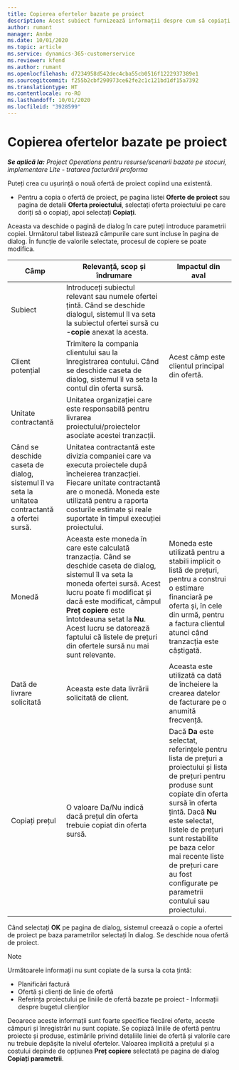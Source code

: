 ```yaml
---
title: Copierea ofertelor bazate pe proiect
description: Acest subiect furnizează informații despre cum să copiați ofertele bazate pe proiect în Project Operations.
author: rumant
manager: Annbe
ms.date: 10/01/2020
ms.topic: article
ms.service: dynamics-365-customerservice
ms.reviewer: kfend
ms.author: rumant
ms.openlocfilehash: d7234958d542dec4cba55cb0516f1222937389e1
ms.sourcegitcommit: f255b2cbf290973ce62fe2c1c121bd1df15a7392
ms.translationtype: HT
ms.contentlocale: ro-RO
ms.lasthandoff: 10/01/2020
ms.locfileid: "3928599"
---
```

# <a name="copy-project-based-quotes"></a>Copierea ofertelor bazate pe proiect

_**Se aplică la:** Project Operations pentru resurse/scenarii bazate pe stocuri, implementare Lite - tratarea facturării proforma_

Puteți crea cu ușurință o nouă ofertă de proiect copiind una existentă. 

- Pentru a copia o ofertă de proiect, pe pagina listei **Oferte de proiect** sau pagina de detalii **Oferta proiectului**, selectați oferta proiectului pe care doriți să o copiați, apoi selectați **Copiați**.

Aceasta va deschide o pagină de dialog în care puteți introduce parametrii copiei. Următorul tabel listează câmpurile care sunt incluse în pagina de dialog. În funcție de valorile selectate, procesul de copiere se poate modifica.

| **Câmp** | **Relevanță, scop și îndrumare** | **Impactul din aval** |
| --- | --- | --- |
| Subiect | Introduceți subiectul relevant sau numele ofertei țintă. Când se deschide dialogul, sistemul îl va seta la subiectul ofertei sursă cu **-copie** anexat la acesta. | |
| Client potențial | Trimitere la compania clientului sau la înregistrarea contului. Când se deschide caseta de dialog, sistemul îl va seta la contul din oferta sursă. | Acest câmp este clientul principal din ofertă. |
| Unitate contractantă | Unitatea organizației care este responsabilă pentru livrarea proiectului/proiectelor asociate acestei tranzacții.
Când se deschide caseta de dialog, sistemul îl va seta la unitatea contractantă a ofertei sursă. | Unitatea contractantă este divizia companiei care va executa proiectele după încheierea tranzacției. Fiecare unitate contractantă are o monedă. Moneda este utilizată pentru a raporta costurile estimate și reale suportate în timpul execuției proiectului. |
| Monedă | Aceasta este moneda în care este calculată tranzacția. Când se deschide caseta de dialog, sistemul îl va seta la moneda ofertei sursă. Acest lucru poate fi modificat și dacă este modificat, câmpul **Preț copiere** este întotdeauna setat la **Nu**. Acest lucru se datorează faptului că listele de prețuri din ofertele sursă nu mai sunt relevante. | Moneda este utilizată pentru a stabili implicit o listă de prețuri, pentru a construi o estimare financiară pe oferta și, în cele din urmă, pentru a factura clientul atunci când tranzacția este câștigată. |
| Dată de livrare solicitată | Aceasta este data livrării solicitată de client. | Aceasta este utilizată ca dată de încheiere la crearea datelor de facturare pe o anumită frecvență. |
| Copiați prețul | O valoare Da/Nu indică dacă prețul din oferta trebuie copiat din oferta sursă. | Dacă **Da** este selectat, referințele pentru lista de prețuri a proiectului și lista de prețuri pentru produse sunt copiate din oferta sursă în oferta țintă. Dacă **Nu** este selectat, listele de prețuri sunt restabilite pe baza celor mai recente liste de prețuri care au fost configurate pe parametrii contului sau proiectului. |

Când selectați **OK** pe pagina de dialog, sistemul creează o copie a ofertei de proiect pe baza parametrilor selectați în dialog. Se deschide noua ofertă de proiect. 

> [!NOTE]
> Următoarele informații nu sunt copiate de la sursa la cota țintă:
>
> - Planificări factură
> - Ofertă și clienți de linie de ofertă
> - Referința proiectului pe liniile de ofertă bazate pe proiect - Informații despre bugetul clienților
>
>Deoarece aceste informații sunt foarte specifice fiecărei oferte, aceste câmpuri și înregistrări nu sunt copiate. Se copiază liniile de ofertă pentru proiecte și produse, estimările privind detaliile liniei de ofertă și valorile care nu trebuie depășite la nivelul ofertelor. Valoarea implicită a prețului și a costului depinde de opțiunea **Preț copiere** selectată pe pagina de dialog **Copiați parametrii**.
